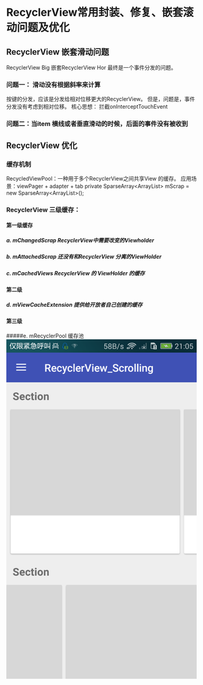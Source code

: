 # RecyclerView常用封装、修复、嵌套滚动问题及优化
## RecyclerView 嵌套滑动问题
RecyclerView Big 嵌套RecyclerView Hor
最终是一个事件分发的问题。
### 问题一： 滑动没有根据斜率来计算
按键的分发，应该是分发给相对位移更大的RecyclerView。
但是，问题是，事件分发没有考虑到相对位移。
核心思想： 拦截onInterceptTouchEvent
### 问题二：当item 横线或者垂直滑动的时候，后面的事件没有被收到
## RecyclerView 优化
### 缓存机制
RecycledViewPool：一种用于多个RecyclerView之间共享View 的缓存。
应用场景：viewPager + adapter + tab 
private SparseArray<ArrayList<ViewHolder>> mScrap =
                new SparseArray<ArrayList<ViewHolder>>();
				
### RecyclerView 三级缓存：
#### 第一级缓存
##### a. mChangedScrap   RecyclerView中需要改变的Viewholder
##### b. mAttachedScrap  还没有和RecyclerView 分离的ViewHolder
##### c. mCachedViews    RecyclerView 的 ViewHolder 的缓存
#### 第二级
##### d. mViewCacheExtension   提供给开放者自己创建的缓存
#### 第三级
#####e. mRecyclerPool     缓存池
![](/screenshot/device-2017-10-26-210548.png)